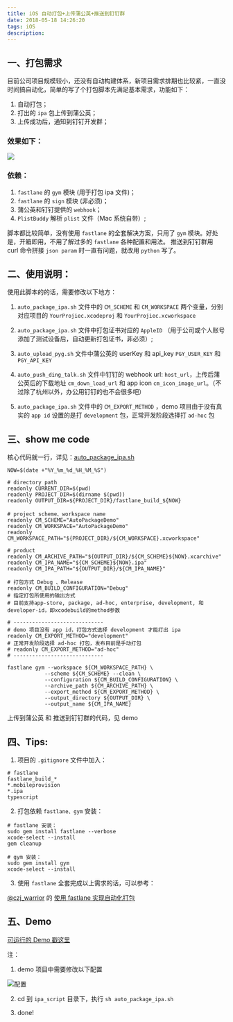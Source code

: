 ```yaml
---
title: iOS 自动打包+上传蒲公英+推送到钉钉群
date: 2018-05-18 14:26:20
tags: iOS
description: 
---
```

<meta name="referrer" content="no-referrer" />
<!-- toc -->

## 一、打包需求

目前公司项目规模较小，还没有自动构建体系，新项目需求排期也比较紧，一直没时间搞自动化，简单的写了个打包脚本先满足基本需求，功能如下：

1. 自动打包；
2. 打出的 `ipa` 包上传到蒲公英；
3. 上传成功后，通知到钉钉开发群；    

### 效果如下：

![](https://upload-images.jianshu.io/upload_images/332029-8ae0a19377f78814.gif?imageMogr2/auto-orient/strip)

### 依赖：

1. `fastlane` 的 `gym` 模块 (用于打包 ipa 文件)；
2. `fastlane` 的 `sign` 模块 (非必须)；
3. 蒲公英和钉钉提供的 `webhook`；
4. `PlistBuddy` 解析 `plist` 文件（Mac 系统自带）;

脚本都比较简单，没有使用 `fastlane` 的全套解决方案，只用了 `gym` 模块。好处是，开箱即用，不用了解过多的 `fastlane` 各种配置和用法。
推送到钉钉群用 curl 命令拼接 `json param` 时一直有问题，就改用 `python` 写了。

## 二、使用说明：

使用此脚本的的话，需要修改以下地方：

1. `auto_package_ipa.sh` 文件中的 `CM_SCHEME` 和 `CM_WORKSPACE` 两个变量，分别对应项目的 `YourProjiec.xcodeproj` 和 `YourProjiec.xcworkspace` 

2. `auto_package_ipa.sh` 文件中打包证书对应的 `AppleID` （用于公司或个人账号添加了测试设备后，自动更新打包证书，非必须）;
3. `auto_upload_pyg.sh` 文件中蒲公英的 userKey 和 api_key `PGY_USER_KEY` 和 `PGY_API_KEY` 
4. `auto_push_ding_talk.sh` 文件中钉钉的 webhook url: `host_url`，上传后蒲公英后的下载地址 `cm_down_load_url` 和 app icon `cm_icon_image_url`。（不过除了杭州以外，办公用钉钉的也不会很多吧）
5. `auto_package_ipa.sh` 文件中的 `CM_EXPORT_METHOD` ，demo 项目由于没有真实的 `app id` 设置的是打 `development` 包，正常开发阶段选择打 `ad-hoc` 包

## 三、show me code

核心代码就一行，详见：[auto_package_ipa.sh](https://github.com/yehot/iOS-AutoPackage-Demo/blob/master/ipa_script/auto_package_ipa.sh)

```shell
NOW=$(date +"%Y_%m_%d_%H_%M_%S")

# directory path
readonly CURRENT_DIR=$(pwd)
readonly PROJECT_DIR=$(dirname $(pwd))
readonly OUTPUT_DIR=${PROJECT_DIR}/fastlane_build_${NOW}

# project scheme、workspace name
readonly CM_SCHEME="AutoPackageDemo"
readonly CM_WORKSPACE="AutoPackageDemo"
readonly CM_WORKSPACE_PATH="${PROJECT_DIR}/${CM_WORKSPACE}.xcworkspace"

# product
readonly CM_ARCHIVE_PATH="${OUTPUT_DIR}/${CM_SCHEME}${NOW}.xcarchive"
readonly CM_IPA_NAME="${CM_SCHEME}${NOW}.ipa"
readonly CM_IPA_PATH="${OUTPUT_DIR}/${CM_IPA_NAME}"

# 打包方式 Debug 、Release
readonly CM_BUILD_CONFIGURATION="Debug"
# 指定打包所使用的输出方式
# 目前支持app-store, package, ad-hoc, enterprise, development, 和developer-id，即xcodebuild的method参数

# -----------------------------
# demo 项目没有 app id，打包方式选择 development 才能打出 ipa
readonly CM_EXPORT_METHOD="development" 
# 正常开发阶段选择 ad-hoc 打包，发布目前是手动打包
# readonly CM_EXPORT_METHOD="ad-hoc"  
# -----------------------------

fastlane gym --workspace ${CM_WORKSPACE_PATH} \
            --scheme ${CM_SCHEME} --clean \
            --configuration ${CM_BUILD_CONFIGURATION} \
            --archive_path ${CM_ARCHIVE_PATH} \
            --export_method ${CM_EXPORT_METHOD} \
            --output_directory ${OUTPUT_DIR} \
            --output_name ${CM_IPA_NAME}
```

上传到蒲公英 和 推送到钉钉群的代码，见 demo

## 四、Tips:

1. 项目的 `.gitignore` 文件中加入：

```
# fastlane
fastlane_build_*
*.mobileprovision
*.ipa
typescript
```

2. 打包依赖 `fastlane、gym` 安装：

```shell
# fastlane 安装：
sudo gem install fastlane --verbose
xcode-select --install
gem cleanup

# gym 安装：
sudo gem install gym
xcode-select --install
```
    
3. 使用 `fastlane` 全套完成以上需求的话，可以参考： 

[@czj_warrior](https://www.jianshu.com/p/d247d40e56fc) 的  [使用 fastlane 实现自动化打包](https://mp.weixin.qq.com/s/ByFxXKvsyS1fajES9SLInA)


## 五、Demo

[可运行的 Demo 戳这里](https://github.com/yehot/iOS-AutoPackage-Demo)

注：
 
1. demo 项目中需要修改以下配置

![配置](https://upload-images.jianshu.io/upload_images/332029-ba0ec66023df6f46.png?imageMogr2/auto-orient/strip%7CimageView2/2/w/1240)

2. cd 到 `ipa_script` 目录下，执行 `sh auto_package_ipa.sh`

3. done!
